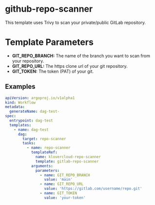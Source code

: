 # github-repo-scanner
This template uses Trivy to scan your private/public GitLab repository.

# Template Parameters
- **GIT_REPO_BRANCH:** The name of the branch you want to scan from your repository.
- **GIT_REPO_URL:** The https clone url of your git repository.
- **GIT_TOKEN:** The token (PAT) of your git.

## Examples
```yaml  
apiVersion: argoproj.io/v1alpha1
kind: Workflow
metadata:
  generateName: dag-test-
spec:
  entrypoint: dag-test
  templates:
    - name: dag-test
      dag:
        target: repo-scanner
        tasks:
          - name: repo-scanner
            templateRef:
              name: klovercloud-repo-scanner
              template: gitlab-repo-scanner
            arguments:
              parameters:
                - name: GIT_REPO_BRANCH
                  value: 'main'
                - name: GIT_REPO_URL
                  value: 'https://gitlab.com/username/repo.git'
                - name: GIT_TOKEN
                  value: 'your-token'
```
